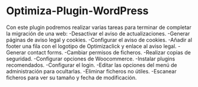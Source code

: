 # Optimiza-Plugin-WordPress

Con este plugin podremos realizar varias tareas para terminar de completar la migración de una web:
-Desactivar el aviso de actualizaciones.
-Generar páginas de aviso legal y cookies.
-Configurar el aviso de cookies.
-Añadir al footer una fila con el logotipo de Optimizaclick y enlace al aviso legal.
-Generar contact forms.
-Cambiar permisos de ficheros.
-Realizar copias de seguridad.
-Configurar opciones de Woocommerce.
-Instalar plugins recomendados.
-Configurar el login.
-Editar las opciones del menú de administración para ocultarlas.
-Eliminar ficheros no útiles.
-Escanear ficheros para ver su tamaño y fecha de modificación.
